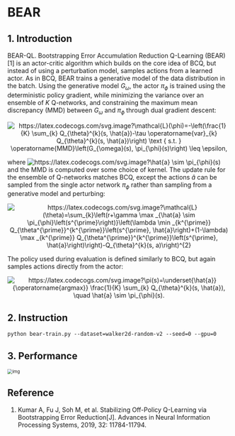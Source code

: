 # BEAR

## 1. Introduction

BEAR-QL. Bootstrapping Error Accumulation Reduction Q-Learning (BEAR) [1] is an actor-critic algorithm which builds on the core idea of BCQ, but instead of using a perturbation model, samples actions from a learned actor. As in BCQ, BEAR trains a generative model of the data distribution in the batch. Using the generative model $G_{\omega}$, the actor $\pi_{\phi}$ is trained using the deterministic policy gradient, while minimizing the variance over an ensemble of $K$ Q-networks, and constraining the maximum mean discrepancy (MMD) between $G_{\omega}$ and $\pi_{\phi}$ through dual gradient descent:

<div align=center><img src="https://latex.codecogs.com/svg.image?\mathcal{L}(\phi)=-\left(\frac{1}{K}&space;\sum_{k}&space;Q_{\theta}^{k}(s,&space;\hat{a})-\tau&space;\operatorname{var}_{k}&space;Q_{\theta}^{k}(s,&space;\hat{a})\right)&space;\text&space;{&space;s.t.&space;}&space;\operatorname{MMD}\left(G_{\omega}(s),&space;\pi_{\phi}(s)\right)&space;\leq&space;\epsilon," title="https://latex.codecogs.com/svg.image?\mathcal{L}(\phi)=-\left(\frac{1}{K} \sum_{k} Q_{\theta}^{k}(s, \hat{a})-\tau \operatorname{var}_{k} Q_{\theta}^{k}(s, \hat{a})\right) \text { s.t. } \operatorname{MMD}\left(G_{\omega}(s), \pi_{\phi}(s)\right) \leq \epsilon," /></div>


where <img src="https://latex.codecogs.com/svg.latex?\hat{a}&space;\sim&space;\pi_{\phi}(s)" title="https://latex.codecogs.com/svg.image?\hat{a} \sim \pi_{\phi}(s)" /> and the MMD is computed over some choice of kernel. The update rule for the ensemble of Q-networks matches BCQ, except the actions $\hat{a}$ can be sampled from the single actor network $\pi_{\phi}$ rather than sampling from a generative model and perturbing:

<div align=center><img src="https://latex.codecogs.com/svg.image?\mathcal{L}(\theta)=\sum_{k}\left(r&plus;\gamma&space;\max&space;_{\hat{a}&space;\sim&space;\pi_{\phi}\left(s^{\prime}\right)}\left(\lambda&space;\min&space;_{k^{\prime}}&space;Q_{\theta^{\prime}}^{k^{\prime}}\left(s^{\prime},&space;\hat{a}\right)&plus;(1-\lambda)&space;\max&space;_{k^{\prime}}&space;Q_{\theta^{\prime}}^{k^{\prime}}\left(s^{\prime},&space;\hat{a}\right)\right)-Q_{\theta}^{k}(s,&space;a)\right)^{2}" title="https://latex.codecogs.com/svg.image?\mathcal{L}(\theta)=\sum_{k}\left(r+\gamma \max _{\hat{a} \sim \pi_{\phi}\left(s^{\prime}\right)}\left(\lambda \min _{k^{\prime}} Q_{\theta^{\prime}}^{k^{\prime}}\left(s^{\prime}, \hat{a}\right)+(1-\lambda) \max _{k^{\prime}} Q_{\theta^{\prime}}^{k^{\prime}}\left(s^{\prime}, \hat{a}\right)\right)-Q_{\theta}^{k}(s, a)\right)^{2}" /></div>

The policy used during evaluation is defined similarly to $\mathrm{BCQ}$, but again samples actions directly from the actor:

<div align=center>
<img src="https://latex.codecogs.com/svg.image?\pi(s)=\underset{\hat{a}}{\operatorname{argmax}}&space;\frac{1}{K}&space;\sum_{k}&space;Q_{\theta}^{k}(s,&space;\hat{a}),&space;\quad&space;\hat{a}&space;\sim&space;\pi_{\phi}(s)." title="https://latex.codecogs.com/svg.image?\pi(s)=\underset{\hat{a}}{\operatorname{argmax}} \frac{1}{K} \sum_{k} Q_{\theta}^{k}(s, \hat{a}), \quad \hat{a} \sim \pi_{\phi}(s)." />
</div>

## 2. Instruction

```
python bear-train.py --dataset=walker2d-random-v2 --seed=0 --gpu=0
```

## 3. Performance

<img src="https://z3.ax1x.com/2021/10/21/5s0eQx.png" alt="img" style="zoom:70%;" />

## Reference

1. Kumar A, Fu J, Soh M, et al. Stabilizing Off-Policy Q-Learning via Bootstrapping Error Reduction[J]. Advances in Neural Information Processing Systems, 2019, 32: 11784-11794.

   

